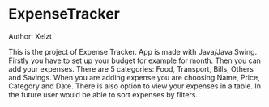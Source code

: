 # ExpenseTracker

Author: Xelzt

This is the project of Expense Tracker. App is made with Java/Java Swing. Firstly you have to set up your budget for example for month. Then you can add your 
expenses. There are 5 categories: Food, Transport, Bills, Others and Savings. When you are adding expense you are choosing Name, Price, Category and Date.
There is also option to view your expenses in a table. In the future user would be able to sort expenses by filters. 

